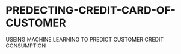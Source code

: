 # PREDECTING-CREDIT-CARD-OF-CUSTOMER
USEING MACHINE LEARNING TO PREDICT CUSTOMER CREDIT CONSUMPTION 
